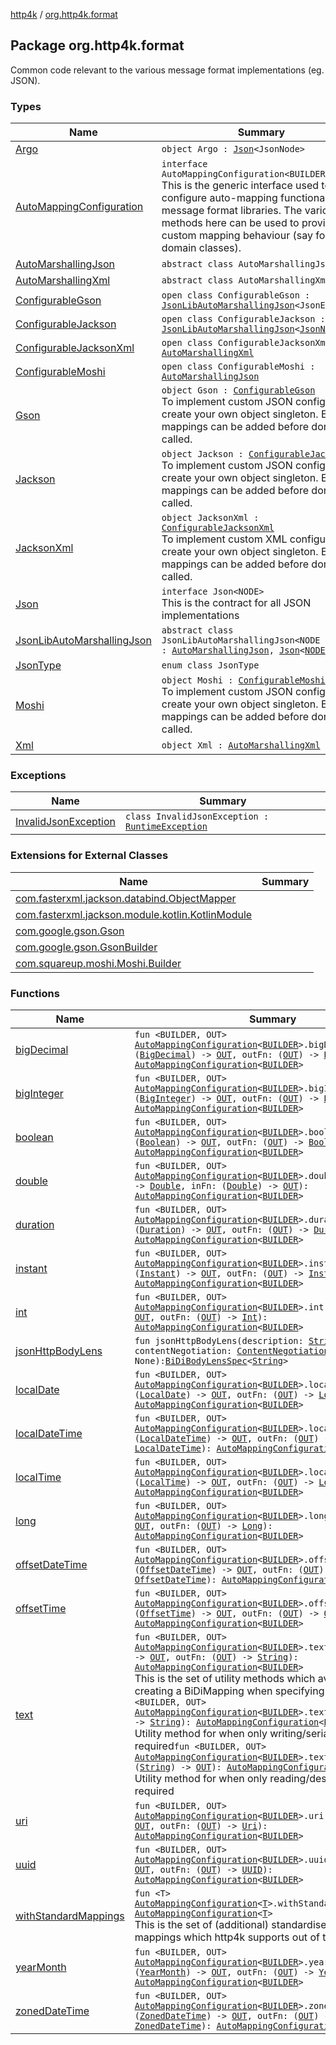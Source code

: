 [http4k](../index.md) / [org.http4k.format](./index.md)

## Package org.http4k.format

Common code relevant to the various message format implementations (eg. JSON).

### Types

| Name | Summary |
|---|---|
| [Argo](-argo/index.md) | `object Argo : `[`Json`](-json/index.md)`<JsonNode>` |
| [AutoMappingConfiguration](-auto-mapping-configuration/index.md) | `interface AutoMappingConfiguration<BUILDER>`<br>This is the generic interface used to configure auto-mapping functionality for message format libraries. The various methods here can be used to provide custom mapping behaviour (say for domain classes). |
| [AutoMarshallingJson](-auto-marshalling-json/index.md) | `abstract class AutoMarshallingJson` |
| [AutoMarshallingXml](-auto-marshalling-xml/index.md) | `abstract class AutoMarshallingXml` |
| [ConfigurableGson](-configurable-gson/index.md) | `open class ConfigurableGson : `[`JsonLibAutoMarshallingJson`](-json-lib-auto-marshalling-json/index.md)`<JsonElement>` |
| [ConfigurableJackson](-configurable-jackson/index.md) | `open class ConfigurableJackson : `[`JsonLibAutoMarshallingJson`](-json-lib-auto-marshalling-json/index.md)`<`[`JsonNode`](https://fasterxml.github.io/jackson-databind/javadoc/2.10/com/fasterxml/jackson/databind/JsonNode.html)`>` |
| [ConfigurableJacksonXml](-configurable-jackson-xml/index.md) | `open class ConfigurableJacksonXml : `[`AutoMarshallingXml`](-auto-marshalling-xml/index.md) |
| [ConfigurableMoshi](-configurable-moshi/index.md) | `open class ConfigurableMoshi : `[`AutoMarshallingJson`](-auto-marshalling-json/index.md) |
| [Gson](-gson.md) | `object Gson : `[`ConfigurableGson`](-configurable-gson/index.md)<br>To implement custom JSON configuration, create your own object singleton. Extra mappings can be added before done() is called. |
| [Jackson](-jackson.md) | `object Jackson : `[`ConfigurableJackson`](-configurable-jackson/index.md)<br>To implement custom JSON configuration, create your own object singleton. Extra mappings can be added before done() is called. |
| [JacksonXml](-jackson-xml.md) | `object JacksonXml : `[`ConfigurableJacksonXml`](-configurable-jackson-xml/index.md)<br>To implement custom XML configuration, create your own object singleton. Extra mappings can be added before done() is called. |
| [Json](-json/index.md) | `interface Json<NODE>`<br>This is the contract for all JSON implementations |
| [JsonLibAutoMarshallingJson](-json-lib-auto-marshalling-json/index.md) | `abstract class JsonLibAutoMarshallingJson<NODE : `[`Any`](https://kotlinlang.org/api/latest/jvm/stdlib/kotlin/-any/index.html)`> : `[`AutoMarshallingJson`](-auto-marshalling-json/index.md)`, `[`Json`](-json/index.md)`<`[`NODE`](-json-lib-auto-marshalling-json/index.md#NODE)`>` |
| [JsonType](-json-type/index.md) | `enum class JsonType` |
| [Moshi](-moshi.md) | `object Moshi : `[`ConfigurableMoshi`](-configurable-moshi/index.md)<br>To implement custom JSON configuration, create your own object singleton. Extra mappings can be added before done() is called. |
| [Xml](-xml/index.md) | `object Xml : `[`AutoMarshallingXml`](-auto-marshalling-xml/index.md) |

### Exceptions

| Name | Summary |
|---|---|
| [InvalidJsonException](-invalid-json-exception/index.md) | `class InvalidJsonException : `[`RuntimeException`](https://kotlinlang.org/api/latest/jvm/stdlib/kotlin/-runtime-exception/index.html) |

### Extensions for External Classes

| Name | Summary |
|---|---|
| [com.fasterxml.jackson.databind.ObjectMapper](com.fasterxml.jackson.databind.-object-mapper/index.md) |  |
| [com.fasterxml.jackson.module.kotlin.KotlinModule](com.fasterxml.jackson.module.kotlin.-kotlin-module/index.md) |  |
| [com.google.gson.Gson](com.google.gson.-gson/index.md) |  |
| [com.google.gson.GsonBuilder](com.google.gson.-gson-builder/index.md) |  |
| [com.squareup.moshi.Moshi.Builder](com.squareup.moshi.-moshi.-builder/index.md) |  |

### Functions

| Name | Summary |
|---|---|
| [bigDecimal](big-decimal.md) | `fun <BUILDER, OUT> `[`AutoMappingConfiguration`](-auto-mapping-configuration/index.md)`<`[`BUILDER`](big-decimal.md#BUILDER)`>.bigDecimal(inFn: (`[`BigDecimal`](https://docs.oracle.com/javase/9/docs/api/java/math/BigDecimal.html)`) -> `[`OUT`](big-decimal.md#OUT)`, outFn: (`[`OUT`](big-decimal.md#OUT)`) -> `[`BigDecimal`](https://docs.oracle.com/javase/9/docs/api/java/math/BigDecimal.html)`): `[`AutoMappingConfiguration`](-auto-mapping-configuration/index.md)`<`[`BUILDER`](big-decimal.md#BUILDER)`>` |
| [bigInteger](big-integer.md) | `fun <BUILDER, OUT> `[`AutoMappingConfiguration`](-auto-mapping-configuration/index.md)`<`[`BUILDER`](big-integer.md#BUILDER)`>.bigInteger(inFn: (`[`BigInteger`](https://docs.oracle.com/javase/9/docs/api/java/math/BigInteger.html)`) -> `[`OUT`](big-integer.md#OUT)`, outFn: (`[`OUT`](big-integer.md#OUT)`) -> `[`BigInteger`](https://docs.oracle.com/javase/9/docs/api/java/math/BigInteger.html)`): `[`AutoMappingConfiguration`](-auto-mapping-configuration/index.md)`<`[`BUILDER`](big-integer.md#BUILDER)`>` |
| [boolean](boolean.md) | `fun <BUILDER, OUT> `[`AutoMappingConfiguration`](-auto-mapping-configuration/index.md)`<`[`BUILDER`](boolean.md#BUILDER)`>.boolean(inFn: (`[`Boolean`](https://kotlinlang.org/api/latest/jvm/stdlib/kotlin/-boolean/index.html)`) -> `[`OUT`](boolean.md#OUT)`, outFn: (`[`OUT`](boolean.md#OUT)`) -> `[`Boolean`](https://kotlinlang.org/api/latest/jvm/stdlib/kotlin/-boolean/index.html)`): `[`AutoMappingConfiguration`](-auto-mapping-configuration/index.md)`<`[`BUILDER`](boolean.md#BUILDER)`>` |
| [double](double.md) | `fun <BUILDER, OUT> `[`AutoMappingConfiguration`](-auto-mapping-configuration/index.md)`<`[`BUILDER`](double.md#BUILDER)`>.double(outFn: (`[`OUT`](double.md#OUT)`) -> `[`Double`](https://kotlinlang.org/api/latest/jvm/stdlib/kotlin/-double/index.html)`, inFn: (`[`Double`](https://kotlinlang.org/api/latest/jvm/stdlib/kotlin/-double/index.html)`) -> `[`OUT`](double.md#OUT)`): `[`AutoMappingConfiguration`](-auto-mapping-configuration/index.md)`<`[`BUILDER`](double.md#BUILDER)`>` |
| [duration](duration.md) | `fun <BUILDER, OUT> `[`AutoMappingConfiguration`](-auto-mapping-configuration/index.md)`<`[`BUILDER`](duration.md#BUILDER)`>.duration(inFn: (`[`Duration`](https://docs.oracle.com/javase/9/docs/api/java/time/Duration.html)`) -> `[`OUT`](duration.md#OUT)`, outFn: (`[`OUT`](duration.md#OUT)`) -> `[`Duration`](https://docs.oracle.com/javase/9/docs/api/java/time/Duration.html)`): `[`AutoMappingConfiguration`](-auto-mapping-configuration/index.md)`<`[`BUILDER`](duration.md#BUILDER)`>` |
| [instant](instant.md) | `fun <BUILDER, OUT> `[`AutoMappingConfiguration`](-auto-mapping-configuration/index.md)`<`[`BUILDER`](instant.md#BUILDER)`>.instant(inFn: (`[`Instant`](https://docs.oracle.com/javase/9/docs/api/java/time/Instant.html)`) -> `[`OUT`](instant.md#OUT)`, outFn: (`[`OUT`](instant.md#OUT)`) -> `[`Instant`](https://docs.oracle.com/javase/9/docs/api/java/time/Instant.html)`): `[`AutoMappingConfiguration`](-auto-mapping-configuration/index.md)`<`[`BUILDER`](instant.md#BUILDER)`>` |
| [int](int.md) | `fun <BUILDER, OUT> `[`AutoMappingConfiguration`](-auto-mapping-configuration/index.md)`<`[`BUILDER`](int.md#BUILDER)`>.int(inFn: (`[`Int`](https://kotlinlang.org/api/latest/jvm/stdlib/kotlin/-int/index.html)`) -> `[`OUT`](int.md#OUT)`, outFn: (`[`OUT`](int.md#OUT)`) -> `[`Int`](https://kotlinlang.org/api/latest/jvm/stdlib/kotlin/-int/index.html)`): `[`AutoMappingConfiguration`](-auto-mapping-configuration/index.md)`<`[`BUILDER`](int.md#BUILDER)`>` |
| [jsonHttpBodyLens](json-http-body-lens.md) | `fun jsonHttpBodyLens(description: `[`String`](https://kotlinlang.org/api/latest/jvm/stdlib/kotlin/-string/index.html)`? = null, contentNegotiation: `[`ContentNegotiation`](../org.http4k.lens/-content-negotiation/index.md)` = None): `[`BiDiBodyLensSpec`](../org.http4k.lens/-bi-di-body-lens-spec/index.md)`<`[`String`](https://kotlinlang.org/api/latest/jvm/stdlib/kotlin/-string/index.html)`>` |
| [localDate](local-date.md) | `fun <BUILDER, OUT> `[`AutoMappingConfiguration`](-auto-mapping-configuration/index.md)`<`[`BUILDER`](local-date.md#BUILDER)`>.localDate(inFn: (`[`LocalDate`](https://docs.oracle.com/javase/9/docs/api/java/time/LocalDate.html)`) -> `[`OUT`](local-date.md#OUT)`, outFn: (`[`OUT`](local-date.md#OUT)`) -> `[`LocalDate`](https://docs.oracle.com/javase/9/docs/api/java/time/LocalDate.html)`): `[`AutoMappingConfiguration`](-auto-mapping-configuration/index.md)`<`[`BUILDER`](local-date.md#BUILDER)`>` |
| [localDateTime](local-date-time.md) | `fun <BUILDER, OUT> `[`AutoMappingConfiguration`](-auto-mapping-configuration/index.md)`<`[`BUILDER`](local-date-time.md#BUILDER)`>.localDateTime(inFn: (`[`LocalDateTime`](https://docs.oracle.com/javase/9/docs/api/java/time/LocalDateTime.html)`) -> `[`OUT`](local-date-time.md#OUT)`, outFn: (`[`OUT`](local-date-time.md#OUT)`) -> `[`LocalDateTime`](https://docs.oracle.com/javase/9/docs/api/java/time/LocalDateTime.html)`): `[`AutoMappingConfiguration`](-auto-mapping-configuration/index.md)`<`[`BUILDER`](local-date-time.md#BUILDER)`>` |
| [localTime](local-time.md) | `fun <BUILDER, OUT> `[`AutoMappingConfiguration`](-auto-mapping-configuration/index.md)`<`[`BUILDER`](local-time.md#BUILDER)`>.localTime(inFn: (`[`LocalTime`](https://docs.oracle.com/javase/9/docs/api/java/time/LocalTime.html)`) -> `[`OUT`](local-time.md#OUT)`, outFn: (`[`OUT`](local-time.md#OUT)`) -> `[`LocalTime`](https://docs.oracle.com/javase/9/docs/api/java/time/LocalTime.html)`): `[`AutoMappingConfiguration`](-auto-mapping-configuration/index.md)`<`[`BUILDER`](local-time.md#BUILDER)`>` |
| [long](long.md) | `fun <BUILDER, OUT> `[`AutoMappingConfiguration`](-auto-mapping-configuration/index.md)`<`[`BUILDER`](long.md#BUILDER)`>.long(inFn: (`[`Long`](https://kotlinlang.org/api/latest/jvm/stdlib/kotlin/-long/index.html)`) -> `[`OUT`](long.md#OUT)`, outFn: (`[`OUT`](long.md#OUT)`) -> `[`Long`](https://kotlinlang.org/api/latest/jvm/stdlib/kotlin/-long/index.html)`): `[`AutoMappingConfiguration`](-auto-mapping-configuration/index.md)`<`[`BUILDER`](long.md#BUILDER)`>` |
| [offsetDateTime](offset-date-time.md) | `fun <BUILDER, OUT> `[`AutoMappingConfiguration`](-auto-mapping-configuration/index.md)`<`[`BUILDER`](offset-date-time.md#BUILDER)`>.offsetDateTime(inFn: (`[`OffsetDateTime`](https://docs.oracle.com/javase/9/docs/api/java/time/OffsetDateTime.html)`) -> `[`OUT`](offset-date-time.md#OUT)`, outFn: (`[`OUT`](offset-date-time.md#OUT)`) -> `[`OffsetDateTime`](https://docs.oracle.com/javase/9/docs/api/java/time/OffsetDateTime.html)`): `[`AutoMappingConfiguration`](-auto-mapping-configuration/index.md)`<`[`BUILDER`](offset-date-time.md#BUILDER)`>` |
| [offsetTime](offset-time.md) | `fun <BUILDER, OUT> `[`AutoMappingConfiguration`](-auto-mapping-configuration/index.md)`<`[`BUILDER`](offset-time.md#BUILDER)`>.offsetTime(inFn: (`[`OffsetTime`](https://docs.oracle.com/javase/9/docs/api/java/time/OffsetTime.html)`) -> `[`OUT`](offset-time.md#OUT)`, outFn: (`[`OUT`](offset-time.md#OUT)`) -> `[`OffsetTime`](https://docs.oracle.com/javase/9/docs/api/java/time/OffsetTime.html)`): `[`AutoMappingConfiguration`](-auto-mapping-configuration/index.md)`<`[`BUILDER`](offset-time.md#BUILDER)`>` |
| [text](text.md) | `fun <BUILDER, OUT> `[`AutoMappingConfiguration`](-auto-mapping-configuration/index.md)`<`[`BUILDER`](text.md#BUILDER)`>.text(inFn: (`[`String`](https://kotlinlang.org/api/latest/jvm/stdlib/kotlin/-string/index.html)`) -> `[`OUT`](text.md#OUT)`, outFn: (`[`OUT`](text.md#OUT)`) -> `[`String`](https://kotlinlang.org/api/latest/jvm/stdlib/kotlin/-string/index.html)`): `[`AutoMappingConfiguration`](-auto-mapping-configuration/index.md)`<`[`BUILDER`](text.md#BUILDER)`>`<br>This is the set of utility methods which avoid the noise of creating a BiDiMapping when specifying mappings.`fun <BUILDER, OUT> `[`AutoMappingConfiguration`](-auto-mapping-configuration/index.md)`<`[`BUILDER`](text.md#BUILDER)`>.text(mapping: (`[`OUT`](text.md#OUT)`) -> `[`String`](https://kotlinlang.org/api/latest/jvm/stdlib/kotlin/-string/index.html)`): `[`AutoMappingConfiguration`](-auto-mapping-configuration/index.md)`<`[`BUILDER`](text.md#BUILDER)`>`<br>Utility method for when only writing/serialization is required`fun <BUILDER, OUT> `[`AutoMappingConfiguration`](-auto-mapping-configuration/index.md)`<`[`BUILDER`](text.md#BUILDER)`>.text(mapping: (`[`String`](https://kotlinlang.org/api/latest/jvm/stdlib/kotlin/-string/index.html)`) -> `[`OUT`](text.md#OUT)`): `[`AutoMappingConfiguration`](-auto-mapping-configuration/index.md)`<`[`BUILDER`](text.md#BUILDER)`>`<br>Utility method for when only reading/deserialization is required |
| [uri](uri.md) | `fun <BUILDER, OUT> `[`AutoMappingConfiguration`](-auto-mapping-configuration/index.md)`<`[`BUILDER`](uri.md#BUILDER)`>.uri(inFn: (`[`Uri`](../org.http4k.core/-uri/index.md)`) -> `[`OUT`](uri.md#OUT)`, outFn: (`[`OUT`](uri.md#OUT)`) -> `[`Uri`](../org.http4k.core/-uri/index.md)`): `[`AutoMappingConfiguration`](-auto-mapping-configuration/index.md)`<`[`BUILDER`](uri.md#BUILDER)`>` |
| [uuid](uuid.md) | `fun <BUILDER, OUT> `[`AutoMappingConfiguration`](-auto-mapping-configuration/index.md)`<`[`BUILDER`](uuid.md#BUILDER)`>.uuid(inFn: (`[`UUID`](https://docs.oracle.com/javase/9/docs/api/java/util/UUID.html)`) -> `[`OUT`](uuid.md#OUT)`, outFn: (`[`OUT`](uuid.md#OUT)`) -> `[`UUID`](https://docs.oracle.com/javase/9/docs/api/java/util/UUID.html)`): `[`AutoMappingConfiguration`](-auto-mapping-configuration/index.md)`<`[`BUILDER`](uuid.md#BUILDER)`>` |
| [withStandardMappings](with-standard-mappings.md) | `fun <T> `[`AutoMappingConfiguration`](-auto-mapping-configuration/index.md)`<`[`T`](with-standard-mappings.md#T)`>.withStandardMappings(): `[`AutoMappingConfiguration`](-auto-mapping-configuration/index.md)`<`[`T`](with-standard-mappings.md#T)`>`<br>This is the set of (additional) standardised string &lt;-&gt; type mappings which http4k supports out of the box. |
| [yearMonth](year-month.md) | `fun <BUILDER, OUT> `[`AutoMappingConfiguration`](-auto-mapping-configuration/index.md)`<`[`BUILDER`](year-month.md#BUILDER)`>.yearMonth(inFn: (`[`YearMonth`](https://docs.oracle.com/javase/9/docs/api/java/time/YearMonth.html)`) -> `[`OUT`](year-month.md#OUT)`, outFn: (`[`OUT`](year-month.md#OUT)`) -> `[`YearMonth`](https://docs.oracle.com/javase/9/docs/api/java/time/YearMonth.html)`): `[`AutoMappingConfiguration`](-auto-mapping-configuration/index.md)`<`[`BUILDER`](year-month.md#BUILDER)`>` |
| [zonedDateTime](zoned-date-time.md) | `fun <BUILDER, OUT> `[`AutoMappingConfiguration`](-auto-mapping-configuration/index.md)`<`[`BUILDER`](zoned-date-time.md#BUILDER)`>.zonedDateTime(inFn: (`[`ZonedDateTime`](https://docs.oracle.com/javase/9/docs/api/java/time/ZonedDateTime.html)`) -> `[`OUT`](zoned-date-time.md#OUT)`, outFn: (`[`OUT`](zoned-date-time.md#OUT)`) -> `[`ZonedDateTime`](https://docs.oracle.com/javase/9/docs/api/java/time/ZonedDateTime.html)`): `[`AutoMappingConfiguration`](-auto-mapping-configuration/index.md)`<`[`BUILDER`](zoned-date-time.md#BUILDER)`>` |
